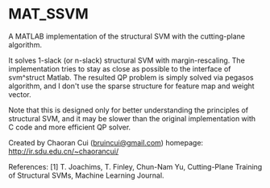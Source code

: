 MAT_SSVM
========

A MATLAB implementation of the structural SVM with the cutting-plane algorithm.

It solves 1-slack (or n-slack) structural SVM with margin-rescaling. The implementation tries to stay as close as possible to the interface of svm^struct Matlab. The resulted QP problem is simply solved via pegasos algorithm, and I don't use the sparse structure for feature map and weight vector.

Note that this is designed only for better understanding the principles of structural SVM, and it may be slower than the original implementation with C code and more efficient QP solver.

Created by Chaoran Cui (bruincui@gmail.com)
homepage: http://ir.sdu.edu.cn/~chaorancui/

References:
[1] T. Joachims, T. Finley, Chun-Nam Yu, Cutting-Plane Training of Structural SVMs, Machine Learning Journal.

